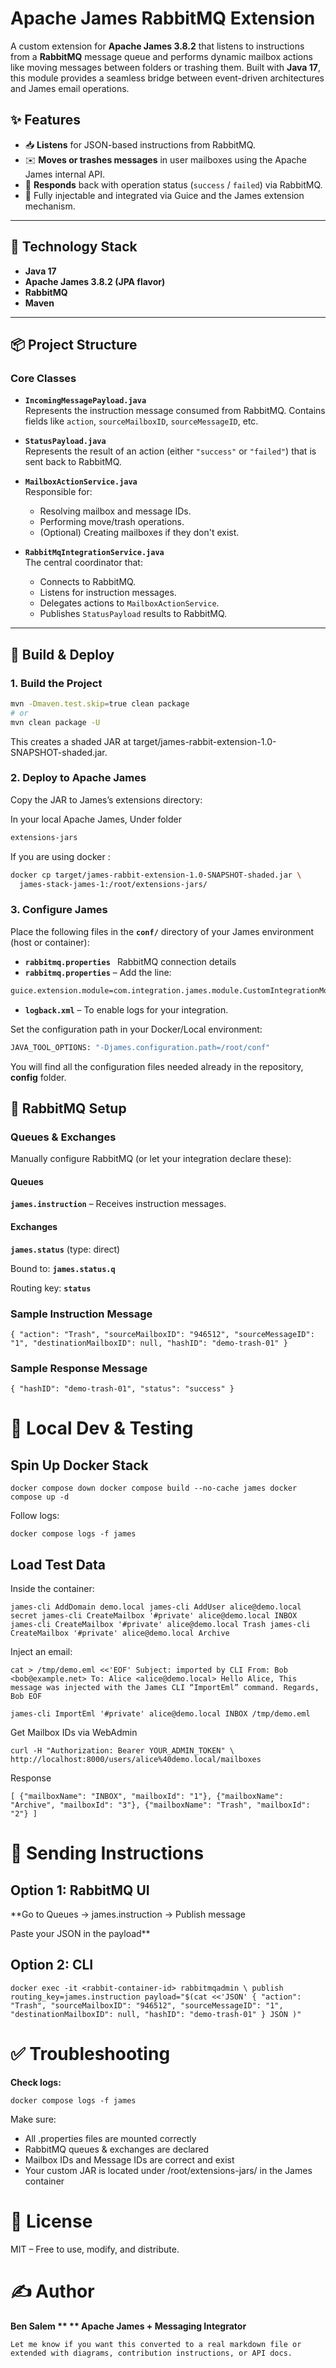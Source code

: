 # Apache James RabbitMQ Extension

A custom extension for **Apache James 3.8.2** that listens to instructions from a **RabbitMQ** message queue and performs dynamic mailbox actions like moving messages between folders or trashing them. Built with **Java 17**, this module provides a seamless bridge between event-driven architectures and James email operations.

## ✨ Features

- 📥 **Listens** for JSON-based instructions from RabbitMQ.
- ✉️ **Moves or trashes messages** in user mailboxes using the Apache James internal API.
- 🔁 **Responds** back with operation status (`success` / `failed`) via RabbitMQ.
- 🔐 Fully injectable and integrated via Guice and the James extension mechanism.

---

## 🧱 Technology Stack

- **Java 17**
- **Apache James 3.8.2 (JPA flavor)**
- **RabbitMQ**
- **Maven**

---

## 📦 Project Structure

### Core Classes

- **`IncomingMessagePayload.java`**  
  Represents the instruction message consumed from RabbitMQ. Contains fields like `action`, `sourceMailboxID`, `sourceMessageID`, etc.

- **`StatusPayload.java`**  
  Represents the result of an action (either `"success"` or `"failed"`) that is sent back to RabbitMQ.

- **`MailboxActionService.java`**  
  Responsible for:
    - Resolving mailbox and message IDs.
    - Performing move/trash operations.
    - (Optional) Creating mailboxes if they don't exist.

- **`RabbitMqIntegrationService.java`**  
  The central coordinator that:
    - Connects to RabbitMQ.
    - Listens for instruction messages.
    - Delegates actions to `MailboxActionService`.
    - Publishes `StatusPayload` results to RabbitMQ.

---

## 🚀 Build & Deploy

### 1. Build the Project

```bash
mvn -Dmaven.test.skip=true clean package
# or
mvn clean package -U  
```
This creates a shaded JAR at target/james-rabbit-extension-1.0-SNAPSHOT-shaded.jar.

### 2. Deploy to Apache James
Copy the JAR to James’s extensions directory:

In your local Apache James, Under folder 
```bash
extensions-jars
```

If you are using docker :
```bash
docker cp target/james-rabbit-extension-1.0-SNAPSHOT-shaded.jar \
  james-stack-james-1:/root/extensions-jars/
```
### 3. Configure James

Place the following files in the **` conf/ `** directory of your James environment (host or container):
- **`rabbitmq.properties `** RabbitMQ connection details
- **`rabbitmq.properties`** – Add the line:
```bash
guice.extension.module=com.integration.james.module.CustomIntegrationModule
```
- **` logback.xml `**  – To enable logs for your integration.

Set the configuration path in your Docker/Local environment:
```bash
JAVA_TOOL_OPTIONS: "-Djames.configuration.path=/root/conf"
```

You will find all the configuration files needed already in the repository, **config** folder.


## 🐇 RabbitMQ Setup

### Queues & Exchanges

Manually configure RabbitMQ (or let your integration declare these):

#### Queues

**`james.instruction`** – Receives instruction messages.

#### Exchanges

**`james.status`** (type: direct)

Bound to: **`james.status.q`**

Routing key: **`status`**


### Sample Instruction Message

`{
"action": "Trash",
"sourceMailboxID": "946512",
"sourceMessageID": "1",
"destinationMailboxID": null,
"hashID": "demo-trash-01"
}`

### Sample Response Message

`{
"hashID": "demo-trash-01",
"status": "success"
}
`

# 🧪 Local Dev & Testing

## Spin Up Docker Stack

`docker compose down
docker compose build --no-cache james
docker compose up -d`

Follow logs:

`docker compose logs -f james`

## Load Test Data

Inside the container:

`james-cli AddDomain demo.local
james-cli AddUser alice@demo.local secret
james-cli CreateMailbox '#private' alice@demo.local INBOX
james-cli CreateMailbox '#private' alice@demo.local Trash
james-cli CreateMailbox '#private' alice@demo.local Archive`

Inject an email:

`cat > /tmp/demo.eml <<'EOF'
Subject: imported by CLI
From: Bob <bob@example.net>
To: Alice <alice@demo.local>
Hello Alice,
This message was injected with the James CLI “ImportEml” command.
Regards,
Bob
EOF`

`james-cli ImportEml '#private' alice@demo.local INBOX /tmp/demo.eml
`

Get Mailbox IDs via WebAdmin

`curl -H "Authorization: Bearer YOUR_ADMIN_TOKEN" \
http://localhost:8000/users/alice%40demo.local/mailboxes
`

Response

`[
{"mailboxName": "INBOX", "mailboxId": "1"},
{"mailboxName": "Archive", "mailboxId": "3"},
{"mailboxName": "Trash", "mailboxId": "2"}
]`


# 🧪 Sending Instructions

## Option 1: RabbitMQ UI

**Go to Queues → james.instruction → Publish message

Paste your JSON in the payload**

## Option 2: CLI

`docker exec -it <rabbit-container-id> rabbitmqadmin \
publish routing_key=james.instruction payload="$(cat <<'JSON'
{
"action": "Trash",
"sourceMailboxID": "946512",
"sourceMessageID": "1",
"destinationMailboxID": null,
"hashID": "demo-trash-01"
}
JSON
)"`


# ✅ Troubleshooting

**Check logs:**

`docker compose logs -f james`

Make sure:

* All .properties files are mounted correctly
* RabbitMQ queues & exchanges are declared
* Mailbox IDs and Message IDs are correct and exist
* Your custom JAR is located under /root/extensions-jars/ in the James container


# 📄 License

MIT – Free to use, modify, and distribute.

# ✍️ Author

**Ben Salem **
** Apache James + Messaging Integrator**



`Let me know if you want this converted to a real markdown file or extended with diagrams, contribution instructions, or API docs.
`
